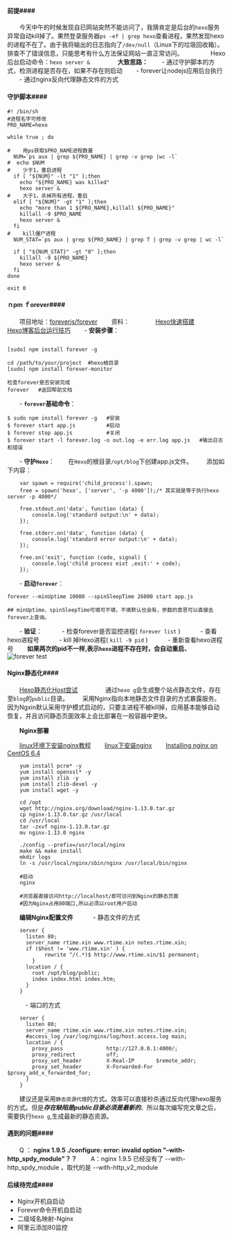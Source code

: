 #### 前提####

　　今天中午的时候发现自已网站突然不能访问了，我猜肯定是后台的`hexo`服务异常自动kill掉了。果然登录服务器`ps -ef | grep hexo`查看进程，果然发现hexo的进程不在了。由于我将输出的日志指向了`/dev/null`（Linux下的垃圾回收箱）。排查不了错误信息，只能思考有什么方法保证网站一直正常访问。
　　
　　Hexo后台启动命令：`hexo server &`
　　
　　**大致思路：**
　　-  通过守护脚本的方式，检测进程是否存在，如果不存在则启动
　　- forever让nodejs应用后台执行
　　- 通过nginx反向代理静态文件的方式
　　
#### 守护脚本####

```
#! /bin/sh
#进程名字可修改
PRO_NAME=hexo
 
while true ; do
 
#    用ps获取$PRO_NAME进程数量
  NUM=`ps aux | grep ${PRO_NAME} | grep -v grep |wc -l`
#  echo $NUM
#    少于1，重启进程
  if [ "${NUM}" -lt "1" ];then
    echo "${PRO_NAME} was killed"
    hexo server &
#    大于1，杀掉所有进程，重启
  elif [ "${NUM}" -gt "1" ];then
    echo "more than 1 ${PRO_NAME},killall ${PRO_NAME}"
    killall -9 $PRO_NAME
    hexo server &
  fi
#    kill僵尸进程
  NUM_STAT=`ps aux | grep ${PRO_NAME} | grep T | grep -v grep | wc -l`
 
  if [ "${NUM_STAT}" -gt "0" ];then
    killall -9 ${PRO_NAME}
    hexo server &
  fi
done
 
exit 0
```

#### ｎpm ｆorever####

　　项目地址：[foreverjs/forever](https://github.com/foreverjs/forever)
　　资料：
　　　　[Hexo快速搭建](https://zhuanlan.zhihu.com/p/21518843)
　　　　[Hexo博客后台运行技巧](http://www.tuijiankan.com/2015/05/08/hexo-forever-run/)
　　-  **安装步骤**：

```

[sudo] npm install forever -g

cd /path/to/your/project  #hexo根目录
[sudo] npm install forever-monitor

检查forever是否安装完成
forever   #返回帮助文档
```

　　-  **`forever`基础命令**：

```
$ sudo npm install forever -g   #安装
$ forever start app.js          #启动
$ forever stop app.js           #关闭
$ forever start -l forever.log -o out.log -e err.log app.js   #输出日志和错误
```


　　- **守护`Hexo`**：
　　在`Hexo`的根目录`/opt/blog`下创建app.js文件。
　　添加如下内容：

```
	var spawn = require('child_process').spawn;
	free = spawn('hexo', ['server', '-p 4000']);/* 其实就是等于执行hexo server -p 4000*/
	
	free.stdout.on('data', function (data) {
		console.log('standard output:\n' + data);
	});
	
	free.stderr.on('data', function (data) { 
		console.log('standard error output:\n' + data);
	});
	
	free.on('exit', function (code, signal) {
		console.log('child process eixt ,exit:' + code);
	});
```
　　- **启动`forever`**：

```
forever --minUptime 10000 --spinSleepTime 26000 start app.js

## minUptime、spinSleepTime可填可不填，不填默认也会有，参数的意思可以直接去forever上查询。
```

　　- **验证**：
　　　-  检查forever是否监控进程(  `forever list`  )
　　　-  查看hexo进程号
　　　-  kill 掉Hexo进程( `kill -9 pid` )
　　　- 重新查看hexo进程号
　　**如果两次的pid不一样,表示`hexo`进程不存在时，会自动重启、**
　　
　　![forever test](http://ore2d9chp.bkt.clouddn.com/forever_test.png)

#### Nginx静态化####

　　[Hexo静态化Host尝试](http://www.tuijiankan.com/2015/05/26/change_hexo_to_static/)
　　
　　通过`hexo g`会生成整个站点静态文件，存在至`blog`的`public`目录。
　　采用Nginx指向本地静态文件目录的方式暴露服务。因为Ngxin默认采用守护模式启动的，只要主进程不被kill掉，应用基本能够自动恢复，并且访问静态页面效率上会比部署在一般容器中更快。

　　**Nginx部署**
		
　　[linux环境下安装nginx教程](http://jingyan.baidu.com/album/1974b2898f5eadf4b1f774de.html?picindex=6)
　　[linux下安装nginx](http://www.cnblogs.com/kunhu/p/3633002.html)
　　[Installing nginx on CentOS 6.4](https://codybonney.com/installing-nginx-on-centos-6-4/)
```
	yum install pcre* -y
	yum install openssl* -y
	yum install zlib -y
	yum install zlib-devel -y
	yum install wget -y 
	
	cd /opt
	wget http://nginx.org/download/nginx-1.13.0.tar.gz
	cp nginx-1.13.0.tar.gz /usr/local
	cd /usr/local
	tar -zxvf nginx-1.13.0.tar.gz
	mv nginx-1.13.0 nginx
	
	./config --prefix=/usr/local/nginx
	make && make install 
	mkdir logs
	ln -s /usr/local/nginx/sbin/nginx /usr/local/bin/nginx
	
	#启动
	nginx
	
	#浏览器直接访问http://localhost/即可访问到Nginx的静态页面
	#因为Nginx占用80端口,所以必须以root用户启动
```
　　**编辑Nginx配置文件**
　　　- 静态文件的方式
```
	server {
	  listen 80;
	  server_name rtime.xin www.rtime.xin notes.rtime.xin;
	  if ($host != 'www.rtime.xin' ) {
	        rewrite ^/(.*)$ http://www.rtime.xin/$1 permanent;
	    }
	  location / {
	    root /opt/blog/public;
	    index index.html index.htm;
	  }
	}
```
　　　- 端口的方式

```
	server {
	  listen 80;
	  server_name rtime.xin www.rtime.xin notes.rtime.xin;
	  #access_log /var/log/nginx/log/host.access.log main;
	  location / {
	    proxy_pass              http://127.0.0.1:4000/;
	    proxy_redirect          off;
	    proxy_set_header        X-Real-IP       $remote_addr;
	    proxy_set_header        X-Forwarded-For $proxy_add_x_forwarded_for;
	  }
	}
```

　　建议还是采用`静态资源代理`的方式。效率可以直接秒杀通过反向代理hexo服务的方式。但是***存在缺陷是public目录必须是最新的***、所以每次编写完文章之后，需要执行`hexo g`,生成最新的静态资源。

#### 遇到的问题####

　　Q ： **nginx 1.9.5 ./configure: error: invalid option "–with-http_spdy_module"？？**
　　A：nginx 1.9.5 已经没有了 --with-http_spdy_module ，取代的是 --with-http_v2_module


#### 后续待完成####

-  Nginx开机自启动
-  Forever命令开机自启动
- 二级域名映射-Nginx
- 阿里云添加80监控

